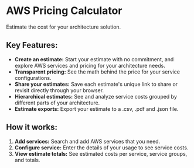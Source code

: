# AWS Pricing Calculator

Estimate the cost for your architecture solution.

## Key Features:

*   **Create an estimate:** Start your estimate with no commitment, and explore AWS services and pricing for your architecture needs.
*   **Transparent pricing:** See the math behind the price for your service configurations.
*   **Share your estimates:** Save each estimate's unique link to share or revisit directly through your browser.
*   **Hierarchical estimates:** See and analyze service costs grouped by different parts of your architecture.
*   **Estimate exports:** Export your estimate to a .csv, .pdf and .json file.

## How it works:

1.  **Add services:** Search and add AWS services that you need.
2.  **Configure service:** Enter the details of your usage to see service costs.
3.  **View estimate totals:** See estimated costs per service, service groups, and totals.



